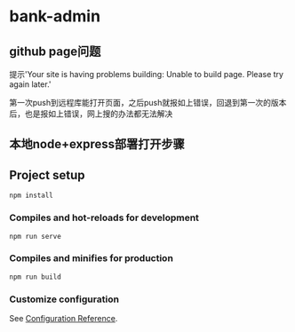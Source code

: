 # bank-admin

## github page问题
提示'Your site is having problems building: Unable to build page. Please try again later.'

第一次push到远程库能打开页面，之后push就报如上错误，回退到第一次的版本后，也是报如上错误，网上搜的办法都无法解决

## 本地node+express部署打开步骤
 

## Project setup
```
npm install
```

### Compiles and hot-reloads for development
```
npm run serve
```

### Compiles and minifies for production
```
npm run build
```

### Customize configuration
See [Configuration Reference](https://cli.vuejs.org/config/).
